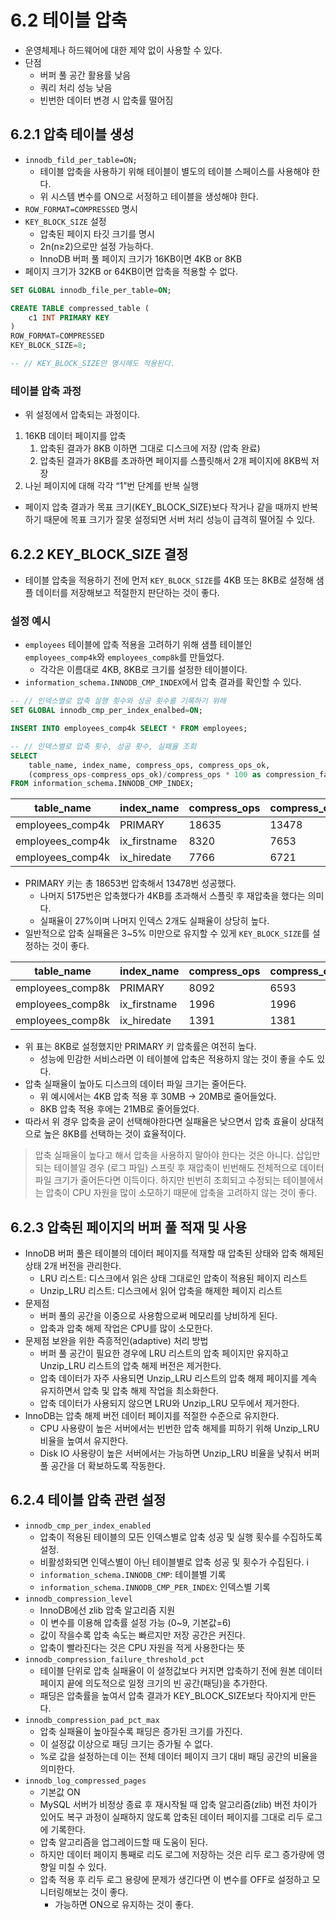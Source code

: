 # 6.2 테이블 압축

- 운영체제나 하드웨어에 대한 제약 없이 사용할 수 있다.
- 단점
    - 버퍼 풀 공간 활용률 낮음
    - 쿼리 처리 성능 낮음
    - 빈번한 데이터 변경 시 압축률 떨어짐

## 6.2.1 압축 테이블 생성

- `innodb_fild_per_table=ON;`
    - 테이블 압축을 사용하기 위해 테이블이 별도의 테이블 스페이스를 사용해야 한다.
    - 위 시스템 변수를 ON으로 서정하고 테이블을 생성해야 한다.
- `ROW_FORMAT=COMPRESSED` 명시
- `KEY_BLOCK_SIZE` 설정
    - 압축된 페이지 타깃 크기를 명시
    - 2n(n≥2)으로만 설정 가능하다.
    - InnoDB 버퍼 풀 페이지 크기가 16KB이면 4KB or 8KB
- 페이지 크기가 32KB or 64KB이면 압축을 적용할 수 없다.

```sql
SET GLOBAL innodb_file_per_table=ON;

CREATE TABLE compressed_table (
	c1 INT PRIMARY KEY
)
ROW_FORMAT=COMPRESSED
KEY_BLOCK_SIZE=8;

-- // KEY_BLOCK_SIZE만 명시해도 적용된다.
```

### 테이블 압축 과정

- 위 설정에서 압축되는 과정이다.
1. 16KB 데이터 페이지를 압축
    1. 압축된 결과가 8KB 이하면 그대로 디스크에 저장 (압축 완료)
    2. 압축된 결과가 8KB를 초과하면 페이지를 스플릿해서 2개 페이지에 8KB씩 저장
2. 나뉜 페이지에 대해 각각 “1”번 단계를 반복 실행
- 페이지 압축 결과가 목표 크기(KEY_BLOCK_SIZE)보다 작거나 같을 때까지 반복하기 때문에 목표 크기가 잘못 설정되면 서버 처리 성능이 급격히 떨어질 수 있다.

## 6.2.2 KEY_BLOCK_SIZE 결정

- 테이블 압축을 적용하기 전에 먼저 `KEY_BLOCK_SIZE`를 4KB 또는 8KB로 설정해 샘플 데이터를 저장해보고 적절한지 판단하는 것이 좋다.

### 설정 예시

- `employees` 테이블에 압축 적용을 고려하기 위해 샘플 테이블인 `employees_comp4k`와 `employees_comp8k`를 만들었다.
    - 각각은 이름대로 4KB, 8KB로 크기를 설정한 테이블이다.
- `information_schema.INNODB_CMP_INDEX`에서 압축 결과를 확인할 수 있다.

```sql
-- // 인덱스별로 압축 실행 횟수와 성공 횟수를 기록하기 위해
SET GLOBAL innodb_cmp_per_index_enalbed=ON;

INSERT INTO employees_comp4k SELECT * FROM employees;

-- // 인덱스별로 압축 횟수, 성공 횟수, 실패율 조회
SELECT 
	table_name, index_name, compress_ops, compress_ops_ok, 
	(compress_ops-compress_ops_ok)/compress_ops * 100 as compression_failure_pct
FROM information_schema.INNODB_CMP_INDEX;
```

| table_name | index_name | compress_ops | compress_ops_ok | compression_failure_pct |
| --- | --- | --- | --- | --- |
| employees_comp4k | PRIMARY | 18635 | 13478 | 27.6737 |
| employees_comp4k | ix_firstname | 8320 | 7653 | 8.0168 |
| employees_comp4k | ix_hiredate | 7766 | 6721 | 134561 |
- PRIMARY 키는 총 18653번 압축해서 13478번 성공했다.
    - 나머지 5175번은 압축했다가 4KB를 초과해서 스플릿 후 재압축을 했다는 의미다.
    - 실패율이 27%이며 나머지 인덱스 2개도 실패율이 상당히 높다.
- 일반적으로 압축 실패율은 3~5% 미만으로 유지할 수 있게 `KEY_BLOCK_SIZE`를 설정하는 것이 좋다.

| table_name | index_name | compress_ops | compress_ops_ok | compression_failure_pct |
| --- | --- | --- | --- | --- |
| employees_comp8k | PRIMARY | 8092 | 6593 | 18.5245 |
| employees_comp8k | ix_firstname | 1996 | 1996 | 0.0000 |
| employees_comp8k | ix_hiredate | 1391 | 1381 | 0.7189 |
- 위 표는 8KB로 설정했지만 PRIMARY 키 압축률은 여전히 높다.
    - 성능에 민감한 서비스라면 이 테이블에 압축은 적용하지 않는 것이 좋을 수도 있다.
- 압축 실패율이 높아도 디스크의 데이터 파일 크기는 줄어든다.
    - 위 예시에서는 4KB 압축 적용 후 30MB → 20MB로 줄어들었다.
    - 8KB 압축 적용 후에는 21MB로 줄어들었다.
- 따라서 위 경우 압축을 굳이 선택해야한다면 실패율은 낮으면서 압축 효율이 상대적으로 높은 8KB를 선택하는 것이 효율적이다.

> 압축 실패율이 높다고 해서 압축을 사용하지 말아야 한다는 것은 아니다. 삽입만 되는 테이블일 경우 (로그 파일) 스프릿 후 재압축이 빈번해도 전체적으로 데이터 파일 크기가 줄어든다면 이득이다.
하지만 빈번히 조회되고 수정되는 테이블에서는 압축이 CPU 자원을 많이 소모하기 때문에 압축을 고려하지 않는 것이 좋다.
>

## 6.2.3 압축된 페이지의 버퍼 풀 적재 및 사용

- InnoDB 버퍼 풀은 테이블의 데이터 페이지를 적재할 때 압축된 상태와 압축 해제된 상태 2개 버전을 관리한다.
    - LRU 리스트: 디스크에서 읽은 상태 그대로인 압축이 적용된 페이지 리스트
    - Unzip_LRU 리스트: 디스크에서 읽어 압축을 해제한 페이지 리스트
- 문제점
    - 버퍼 풀의 공간을 이중으로 사용함으로써 메모리를 낭비하게 된다.
    - 압축과 압축 해제 작업은 CPU를 많이 소모한다.
- 문제점 보완을 위한 즉흥적인(adaptive) 처리 방법
    - 버퍼 풀 공간이 필요한 경우에 LRU 리스트의 압축 페이지만 유지하고 Unzip_LRU 리스트의 압축 해제 버전은 제거한다.
    - 압축 데이터가 자주 사용되면 Unzip_LRU 리스트의 압축 해제 페이지를 계속 유지하면서 압축 및 압축 해제 작업을 최소화한다.
    - 압축 데이터가 사용되지 않으면 LRU와 Unzip_LRU 모두에서 제거한다.
- InnoDB는 압축 해제 버전 데이터 페이지를 적절한 수준으로 유지한다.
    - CPU 사용량이 높은 서버에서는 빈번한 압축 해제를 피하기 위해 Unzip_LRU 비율을 높여서 유지한다.
    - Disk IO 사용량이 높은 서버에서는 가능하면 Unzip_LRU 비율을 낮춰서 버퍼 풀 공간을 더 확보하도록 작동한다.

## 6.2.4 테이블 압축 관련 설정

- `innodb_cmp_per_index_enabled`
    - 압축이 적용된 테이블의 모든 인덱스별로 압축 성공 및 실행 횟수를 수집하도록 설정.
    - 비활성화되면 인덱스별이 아닌 테이블별로 압축 성공 및 횟수가 수집된다. i
    - `information_schema.INNODB_CMP`: 테이블별 기록
    - `information_schema.INNODB_CMP_PER_INDEX`: 인덱스별 기록
- `innodb_compression_level`
    - InnoDB에선 zlib 압축 알고리즘 지원
    - 이 변수를 이용해 압축률 설정 가능 (0~9, 기본값=6)
    - 값이 작을수록 압축 속도는 빠르지만 저장 공간은 커진다.
    - 압축이 빨라진다는 것은 CPU 자원을 적게 사용한다는 뜻
- `innodb_compression_failure_threshold_pct`
    - 테이블 단위로 압축 실패율이 이 설정값보다 커지면 압축하기 전에 원본 데이터 페이지 끝에 의도적으로 일정 크기의 빈 공간(패딩)을 추가한다.
    - 패딩은 압축률을 높여서 압축 결과가 KEY_BLOCK_SIZE보다 작아지게 만든다.
- `innodb_compression_pad_pct_max`
    - 압축 실패율이 높아질수록 패딩은 증가된 크기를 가진다.
    - 이 설정값 이상으로 패딩 크기는 증가될 수 없다.
    - %로 값을 설정하는데 이는 전체 데이터 페이지 크기 대비 패딩 공간의 비율을 의미한다.
- `innodb_log_compressed_pages`
    - 기본값 ON
    - MySQL 서버가 비정상 종료 후 재시작될 때 압축 알고리즘(zlib) 버전 차이가 있어도 복구 과정이 실패하지 않도록 압축된 데이터 페이지를 그대로 리두 로그에 기록한다.
    - 압축 알고리즘을 업그레이드할 때 도움이 된다.
    - 하지만 데이터 페이지 통째로 리도 로그에 저장하는 것은 리두 로그 증가량에 영향일 미칠 수 있다.
    - 압축 적용 후 리두 로그 용량에 문제가 생긴다면 이 변수를 OFF로 설정하고 모니터링해보는 것이 좋다.
        - 가능하면 ON으로 유지하는 것이 좋다.